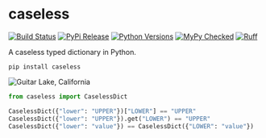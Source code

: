 # caseless

[![Build Status](https://github.com/clintval/caseless/actions/workflows/test.yml/badge.svg)](https://github.com/clintval/caseless/actions/workflows/test.yml)
[![PyPi Release](https://badge.fury.io/py/caseless.svg)](https://badge.fury.io/py/caseless)
[![Python Versions](https://img.shields.io/pypi/pyversions/caseless.svg)](https://pypi.python.org/pypi/caseless/)
[![MyPy Checked](http://www.mypy-lang.org/static/mypy_badge.svg)](http://mypy-lang.org/)
[![Ruff](https://img.shields.io/endpoint?url=https://raw.githubusercontent.com/astral-sh/ruff/main/assets/badge/v2.json)](https://github.com/astral-sh/ruff)

A caseless typed dictionary in Python.

```console
pip install caseless
```

![Guitar Lake, California](.github/img/cover.jpg)

```python
from caseless import CaselessDict

CaselessDict({"lower": "UPPER"})["LOWER"] == "UPPER"
CaselessDict({"lower": "UPPER"}).get("LOWER") == "UPPER"
CaselessDict({"lower": "value"}) == CaselessDict({"LOWER": "value"})
```
